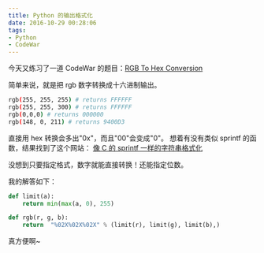 ```yaml
---
title: Python 的输出格式化
date: 2016-10-29 00:28:06
tags: 
- Python
- CodeWar
---
```

今天又练习了一道 CodeWar 的题目：[RGB To Hex Conversion](https://www.codewars.com/kata/513e08acc600c94f01000001)

简单来说，就是把 rgb 数字转换成十六进制输出。

```sh
rgb(255, 255, 255) # returns FFFFFF
rgb(255, 255, 300) # returns FFFFFF
rgb(0,0,0) # returns 000000
rgb(148, 0, 211) # returns 9400D3
```

直接用 hex 转换会多出"0x"，而且"00"会变成"0"。
想着有没有类似 sprintf 的函数，结果找到了这个网站：
[像 C 的 sprintf 一样的字符串格式化](http://d.hatena.ne.jp/m_py_study/20100128/1264630396)

没想到只要指定格式，数字就能直接转换！还能指定位数。

我的解答如下：

```python
def limit(a):
    return min(max(a, 0), 255)

def rgb(r, g, b):        
    return  "%02X%02X%02X" % (limit(r), limit(g), limit(b),)
```

真方便啊~
